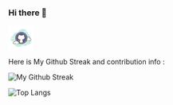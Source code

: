 ### Hi there 👋

<!--
**DevPJ9/DevPJ9** is a ✨ _special_ ✨ repository because its `README.md` (this file) appears on your GitHub profile.

Here are some ideas to get you started:

- 🔭 I’m currently working on ...
- 🌱 I’m currently learning ...
- 👯 I’m looking to collaborate on ...
- 🤔 I’m looking for help with ...
- 💬 Ask me about ...
- 📫 How to reach me: ...
- 😄 Pronouns: ...
- ⚡ Fun fact: ...

website for the info related to editing these redme
https://dev.to/github/how-to-create-a-github-profile-readme-jha
-->

<a href="https://github.com/DevPJ9/DevPJ9/blob/Main_Changes/icons8-github-100.png" target="https://github.com/DevPJ9/DevPJ9/blob/Adding_Socials/Resources/icons8-linkedin-circled-48.png"><img align="center" src="https://github.com/DevPJ9/DevPJ9/blob/Main_Changes/icons8-github-100.png" height="50" /></a>

Here is My Github Streak and contribution info : 

![My Github Streak](https://github-readme-streak-stats.herokuapp.com?user=DevPJ9&theme=horizon)

![Top Langs](https://github-readme-stats.vercel.app/api/top-langs/?username=DevPJ9)
